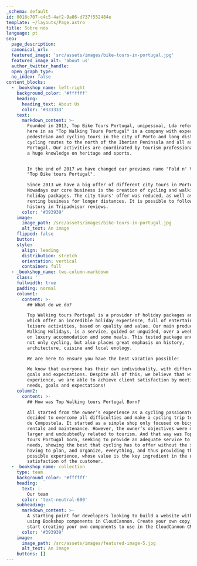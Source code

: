 ```yaml
---
_schema: default
id: 0016c707-c4c5-4af2-9a86-d737f552484e
template: ~/layouts/Page.astro
title: Sobre nós
language: pt
seo:
  page_description:
  canonical_url:
  featured_image: 'src/assets/images/bike-tours-in-portugal.jpg'
  featured_image_alt: 'about us'
  author_twitter_handle:
  open_graph_type:
  no_index: false
content_blocks:
  - _bookshop_name: left-right
    background_color: '#ffffff'
    heading:
      heading_text: About Us
      color: '#333333'
    text:
      markdown_content: >-
        Founded in 2013, Top Bike Tours Portugal, unipessoal, Lda referred to
        here in as "Top Walking Tours Portugal" is a company with experience in
        pedestrian and cycling tours in the city of Porto and long distance
        cycling routes to the north of the Iberian Peninsula and all around
        Portugal. Our activities are coordinated by tourism professionals, with
        a huge knowledge on heritage and sports.


        In the end of 2017 we have changed our previous name "Fold n' Visit" to
        "Top Bike tours Portugal".

        Since 2013 we have a big offer of different city tours in Porto.
        Nowadays our core business is the creation of cycling and walking
        holiday packages. The city tours' offer was reduced, as well as the bike
        renting business for longer distances. It is possible to follow our
        history in Tripadvisor reviews.
      color: '#393939'
    image:
      image_path: /src/assets/images/bike-tours-in-portugal.jpg
      alt_text: An image
    flipped: false
    button:
    style:
      align: leading
      distribution: stretch
      orientation: vertical
      container: full
  - _bookshop_name: two-column-markdown
    class: ''
    fullwidth: true
    padding: normal
    column1:
      content: >-
        ## What do we do?

        Top Walking tours Portugal is a provider of holiday packages and routes,
        which offer an incredible holiday experience, full of entertainment and
        leisure activities, based on quality and value. Our main product,
        Walking Holidays, is a service, guided or unguided, over a week, based
        on luxury accommodation and some meals. This tested package encompasses
        not only cycling, but also places great emphasis on history,
        architecture, cuisine and local enology.

        We are here to ensure you have the best vacation possible!

        We know that everyone has their own individuality, with different needs,
        goals and expectations. Despite all of this, we believe that with our
        experience, we are able to achieve client satisfaction by meeting those
        needs, goals and expectations!
    column2:
      content: >-
        ## How was Top Walking tours Portugal Born?

        All started from the owner’s experience as a cycling passionate, who
        decided to overcome all difficulties and make a cycling trip to Santiago
        de Compostela. It started as a simple shop only focused on bicycle
        rentals and maintenance. However, the owner’s objectives were much
        larger and undoubtedly related to tourism. And that way was Top Bike
        tours Portugal born, seeking to provide an adequate service to customer
        needs, showing the best that cycling has to offer without the stress of
        having to plan, and organize, everything, and thus providing the best
        possible experience, whose value is the key ingredient in the ultimate
        satisfaction of the customer.
  - _bookshop_name: collection
    type: team
    background_color: '#ffffff'
    heading:
      text: |-
        Our team
      color: 'text-neutral-600'
    subheading:
      markdown_content: >-
        A starting point for developers looking to build a website with Astro,
        using Bookshop components in CloudCannon. Create your own copy, and
        start creating your own components to use in the CloudCannon CMS.
      color: '#393939'
    image:
      image_path: /src/assets/images/featured-image-5.jpg
      alt_text: An image
    buttons: []
---
```

